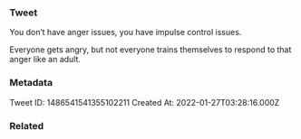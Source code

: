 ### Tweet
You don’t have anger issues, you have impulse control issues.

Everyone gets angry, but not everyone trains themselves to respond to that anger like an adult.

### Metadata
Tweet ID: 1486541541355102211
Created At: 2022-01-27T03:28:16.000Z

### Related

